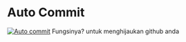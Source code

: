 # Auto Commit
[![Auto commit](https://github.com/danirafsanjani/auto-commit/actions/workflows/autocommit.yml/badge.svg)](https://github.com/danirafsanjani/auto-commit/actions/workflows/autocommit.yml)
Fungsinya? untuk menghijaukan github anda
